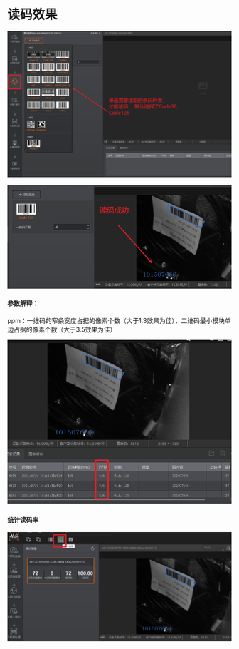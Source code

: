 # 读码效果

![](<.gitbook/assets/image (14).png>)

![](<.gitbook/assets/image (15).png>)



#### 参数解释：

ppm：一维码的窄条宽度占据的像素个数（大于1.3效果为佳），二维码最小模块单边占据的像素个数（大于3.5效果为佳）

![](<.gitbook/assets/image (17).png>)

###

#### 统计读码率

![](<.gitbook/assets/image (18).png>)

